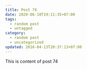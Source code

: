 ```yaml
---
title: Post 74
date: 2020-06-10T19:11:35+07:00
tags:
  - random post
  - untagged
category:
  - random post
  - uncategorized
updated: 2016-04-13T20:37:13+07:00
---
```

This is content of post 74